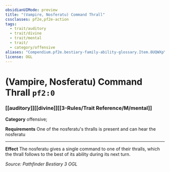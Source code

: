```yaml
---
obsidianUIMode: preview
title: "(Vampire, Nosferatu) Command Thrall"
cssclasses: pf2e,pf2e-action
tags:
  - trait/auditory
  - trait/divine
  - trait/mental
  - trait/
  - category/offensive
aliases: "Compendium.pf2e.bestiary-family-ability-glossary.Item.8UQWXpYfn9oE1ZHu"
license: OGL
---
```

# (Vampire, Nosferatu) Command Thrall `pf2:0`

### [[auditory]][[divine]][[3-Rules/Trait Reference/M/mental]]

**Category** offensive; 




**Requirements** One of the nosferatu's thralls is present and can hear the nosferatu

* * *

**Effect** The nosferatu gives a single command to one of their thralls, which the thrall follows to the best of its ability during its next turn.

*Source: Pathfinder Bestiary 3*
*OGL*
